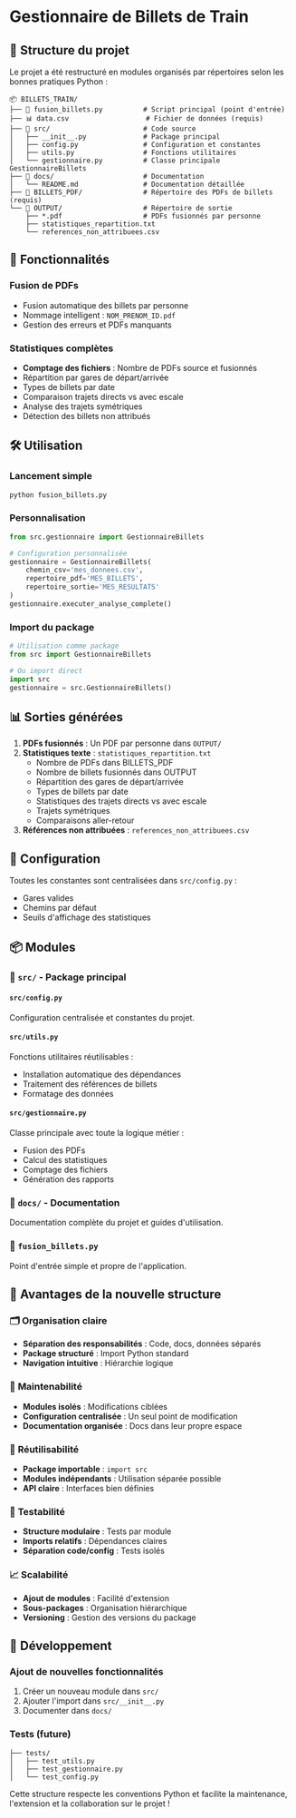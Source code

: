 # Gestionnaire de Billets de Train

## 📁 Structure du projet

Le projet a été restructuré en modules organisés par répertoires selon les bonnes pratiques Python :

```
📦 BILLETS_TRAIN/
├── 🚀 fusion_billets.py          # Script principal (point d'entrée)
├── 📊 data.csv                   # Fichier de données (requis)
├── 📁 src/                       # Code source
│   ├── __init__.py              # Package principal
│   ├── config.py                # Configuration et constantes
│   ├── utils.py                 # Fonctions utilitaires
│   └── gestionnaire.py          # Classe principale GestionnaireBillets
├── 📁 docs/                      # Documentation
│   └── README.md                # Documentation détaillée
├── 📁 BILLETS_PDF/               # Répertoire des PDFs de billets (requis)
└── 📁 OUTPUT/                    # Répertoire de sortie
    ├── *.pdf                    # PDFs fusionnés par personne
    ├── statistiques_repartition.txt
    └── references_non_attribuees.csv
```

## 🎯 Fonctionnalités

### Fusion de PDFs

- Fusion automatique des billets par personne
- Nommage intelligent : `NOM_PRENOM_ID.pdf`
- Gestion des erreurs et PDFs manquants

### Statistiques complètes

- **Comptage des fichiers** : Nombre de PDFs source et fusionnés
- Répartition par gares de départ/arrivée
- Types de billets par date
- Comparaison trajets directs vs avec escale
- Analyse des trajets symétriques
- Détection des billets non attribués

## 🛠 Utilisation

### Lancement simple

```bash
python fusion_billets.py
```

### Personnalisation

```python
from src.gestionnaire import GestionnaireBillets

# Configuration personnalisée
gestionnaire = GestionnaireBillets(
    chemin_csv='mes_donnees.csv',
    repertoire_pdf='MES_BILLETS',
    repertoire_sortie='MES_RESULTATS'
)
gestionnaire.executer_analyse_complete()
```

### Import du package

```python
# Utilisation comme package
from src import GestionnaireBillets

# Ou import direct
import src
gestionnaire = src.GestionnaireBillets()
```

## 📊 Sorties générées

1. **PDFs fusionnés** : Un PDF par personne dans `OUTPUT/`
2. **Statistiques texte** : `statistiques_repartition.txt`
   - Nombre de PDFs dans BILLETS_PDF
   - Nombre de billets fusionnés dans OUTPUT
   - Répartition des gares de départ/arrivée
   - Types de billets par date
   - Statistiques des trajets directs vs avec escale
   - Trajets symétriques
   - Comparaisons aller-retour
3. **Références non attribuées** : `references_non_attribuees.csv`

## 🔧 Configuration

Toutes les constantes sont centralisées dans `src/config.py` :

- Gares valides
- Chemins par défaut
- Seuils d'affichage des statistiques

## 📦 Modules

### 📁 `src/` - Package principal

#### `src/config.py`

Configuration centralisée et constantes du projet.

#### `src/utils.py`

Fonctions utilitaires réutilisables :

- Installation automatique des dépendances
- Traitement des références de billets
- Formatage des données

#### `src/gestionnaire.py`

Classe principale avec toute la logique métier :

- Fusion des PDFs
- Calcul des statistiques
- Comptage des fichiers
- Génération des rapports

### 📁 `docs/` - Documentation

Documentation complète du projet et guides d'utilisation.

### 🚀 `fusion_billets.py`

Point d'entrée simple et propre de l'application.

## 🎨 Avantages de la nouvelle structure

### 🗂️ **Organisation claire**

- **Séparation des responsabilités** : Code, docs, données séparés
- **Package structuré** : Import Python standard
- **Navigation intuitive** : Hiérarchie logique

### 🔧 **Maintenabilité**

- **Modules isolés** : Modifications ciblées
- **Configuration centralisée** : Un seul point de modification
- **Documentation organisée** : Docs dans leur propre espace

### 🔄 **Réutilisabilité**

- **Package importable** : `import src`
- **Modules indépendants** : Utilisation séparée possible
- **API claire** : Interfaces bien définies

### 🧪 **Testabilité**

- **Structure modulaire** : Tests par module
- **Imports relatifs** : Dépendances claires
- **Séparation code/config** : Tests isolés

### 📈 **Scalabilité**

- **Ajout de modules** : Facilité d'extension
- **Sous-packages** : Organisation hiérarchique
- **Versioning** : Gestion des versions du package

## 🚀 Développement

### Ajout de nouvelles fonctionnalités

1. Créer un nouveau module dans `src/`
2. Ajouter l'import dans `src/__init__.py`
3. Documenter dans `docs/`

### Tests (future)

```
├── tests/
│   ├── test_utils.py
│   ├── test_gestionnaire.py
│   └── test_config.py
```

Cette structure respecte les conventions Python et facilite la maintenance, l'extension et la collaboration sur le projet !
